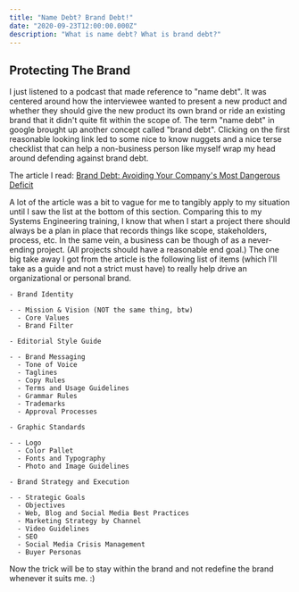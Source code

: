 ```yaml
---
title: "Name Debt? Brand Debt!"
date: "2020-09-23T12:00:00.000Z"
description: "What is name debt? What is brand debt?"
---
```


## Protecting The Brand

I just listened to a podcast that made reference to "name debt". It was centered around how the interviewee wanted to present a new product and whether they should give the new product its own brand or ride an existing brand that it didn't quite fit within the scope of. The term "name debt" in google brought up another concept called "brand debt". Clicking on the first reasonable looking link led to some nice to know nuggets and a nice terse checklist that can help a non-business person like myself wrap my head around defending against brand debt.

The article I read: [Brand Debt: Avoiding Your Company's Most Dangerous Deficit](https://www.impulsecreative.com/blog/brand-debt-avoiding-it)

A lot of the article was a bit to vague for me to tangibly apply to my situation until I saw the list at the bottom of this section. Comparing this to my Systems Engineering training, I know that when I start a project there should always be a plan in place that records things like scope, stakeholders, process, etc. In the same vein, a business can be though of as a never-ending project. (All projects should have a reasonable end goal.) The one big take away I got from the article is the following list of items (which I'll take as a guide and not a strict must have) to really help drive an organizational or personal brand.

```
- Brand Identity

- - Mission & Vision (NOT the same thing, btw)
  - Core Values
  - Brand Filter

- Editorial Style Guide

- - Brand Messaging
  - Tone of Voice
  - Taglines
  - Copy Rules
  - Terms and Usage Guidelines
  - Grammar Rules
  - Trademarks
  - Approval Processes

- Graphic Standards

- - Logo
  - Color Pallet
  - Fonts and Typography
  - Photo and Image Guidelines

- Brand Strategy and Execution

- - Strategic Goals
  - Objectives
  - Web, Blog and Social Media Best Practices
  - Marketing Strategy by Channel
  - Video Guidelines
  - SEO
  - Social Media Crisis Management
  - Buyer Personas
```

Now the trick will be to stay within the brand and not redefine the brand whenever it suits me. :)
